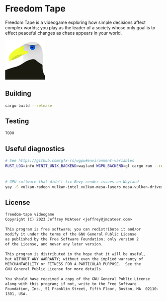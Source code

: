 
# Freedom Tape

Freedom Tape is a videogame exploring how simple decisions affect complex worlds;
you play as the leader of a society whose only goal is to effect peaceful changes
as chaos appears in your world.

![graphics/icon.128.png](graphics/icon.128.png)


## Building

```bash
cargo build --release

```

## Testing

```bash
TODO
```

## Useful diagnostics

```bash
# See https://github.com/gfx-rs/wgpu#environment-variables
RUST_LOG=info WINIT_UNIX_BACKEND=wayland WGPU_BACKEND=gl cargo run --release


# GPU software that didn't fix Bevy render issues on Wayland
yay -S vulkan-radeon vulkan-intel vulkan-mesa-layers mesa-vulkan-drivers

```


## License

```
freedom-tape videogame
Copyright (C) 2023 Jeffrey McAteer <jeffrey@jmcateer.com>

This program is free software; you can redistribute it and/or
modify it under the terms of the GNU General Public License
as published by the Free Software Foundation; only version 2
of the License, and never any later version.

This program is distributed in the hope that it will be useful,
but WITHOUT ANY WARRANTY; without even the implied warranty of
MERCHANTABILITY or FITNESS FOR A PARTICULAR PURPOSE.  See the
GNU General Public License for more details.

You should have received a copy of the GNU General Public License
along with this program; if not, write to the Free Software
Foundation, Inc., 51 Franklin Street, Fifth Floor, Boston, MA  02110-1301, USA.
```
